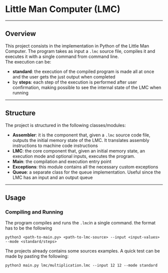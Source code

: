 # Little Man Computer (LMC)

---
## Overview

This project consists in the implementation in Python of the Little Man 
Computer. The program takes as input a `.lmc` source file, compiles it and executes it
with a single command from command line.   
The execution can be:
- **standard**: the execution of the compiled program 
is made all at once and the user gets the just output when completed
- by **steps**: each step of the execution is performed after user confirmation, making 
possible to see the internal state of the LMC when running

---

## Structure

The project is structured in the following classes/modules:
- **Assembler**: it is the component that, given a `.lmc` source code file,
outputs the initial memory state of the LMC. It translates assembly
instructions to machine code instructions
- **LMC**: the core component that, given an initial memory state, an execution
mode and optional inputs, executes the program.
- **Main**: the compilation and execution entry point
- **Exceptions**: this module contains all the necessary custom exceptions
- **Queue**: a separate class for the queue implementation. Useful since the 
LMC has an input and an output queue

---

## Usage

### Compiling and Running

The program compiles and runs the `.lmc`in a single command. the format has
to be the following

`python3 <path-to-main.py> <path-to-lmc-source> --input <input-values> --mode <standard/steps>` 

The projects already contains some sources examples. A quick test can be made by pasting the following:

`python3 main.py lmc/multiplication.lmc --input 12 12 --mode standard`